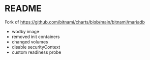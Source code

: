 # README

Fork of https://github.com/bitnami/charts/blob/main/bitnami/mariadb

- wodby image
- removed init containers
- changed volumes
- disable securityContext
- custom readiness probe
